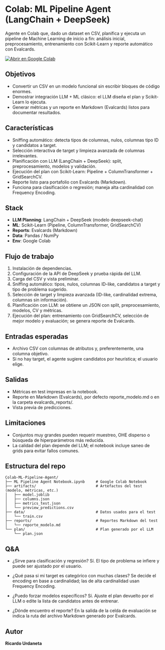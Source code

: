 # Colab: ML Pipeline Agent (LangChain + DeepSeek)

Agente en Colab que, dado un dataset en CSV, planifica y ejecuta un pipeline de Machine Learning de inicio a fin: análisis inicial, preprocesamiento, entrenamiento con Scikit-Learn y reporte automático con Evalcards.

<a href="https://colab.research.google.com/github/Ricardouchub/Colab-ML-Pipeline-Agent/blob/main/Colab%20ML%20Pipeline%20Agent%20Notebook.ipynb" target="_parent"><img src="https://colab.research.google.com/assets/colab-badge.svg" alt="Abrir en Google Colab"/></a>


Objetivos
-------------------------------------------------------------------------------
- Convertir un CSV en un modelo funcional sin escribir bloques de código enormes.
- Demostrar integración LLM + ML clásico: el LLM diseña el plan y Scikit-Learn lo ejecuta.
- Generar métricas y un reporte en Markdown (Evalcards) listos para documentar resultados.


Características 
-------------------------------------------------------------------------------
- Sniffing automático: detecta tipos de columnas, nulos, columnas tipo ID y candidatos a target.
- Selección interactiva de target y limpieza avanzada de columnas irrelevantes.
- Planificación con LLM (LangChain + DeepSeek): split, preprocesamiento, modelos y validación.
- Ejecución del plan con Scikit-Learn: Pipeline + ColumnTransformer + GridSearchCV.
- Reporte listo para portafolio con Evalcards (Markdown).
- Funciona para clasificación o regresión; maneja alta cardinalidad con Frequency Encoding.

Stack
-------------------------------------------------------------------------------
- **LLM Planning**: LangChain + DeepSeek (modelo deepseek-chat)
- **ML**: Scikit-Learn (Pipeline, ColumnTransformer, GridSearchCV)
- **Reports**: Evalcards (Markdown)
- **Data**: Pandas / NumPy
- **Env**: Google Colab


Flujo de trabajo
-------------------------------------------------------------------------------
1. Instalación de dependencias.
2. Configuración de la API de DeepSeek y prueba rápida del LLM.
3. Carga del CSV y vista preliminar.
4. Sniffing automático: tipos, nulos, columnas ID-like, candidatos a target y tipo de problema sugerido.
5. Selección de target y limpieza avanzada (ID-like, cardinalidad extrema, columnas sin información).
6. Planificación con LLM: se obtiene un JSON con split, preprocesamiento, modelos, CV y métricas.
7. Ejecución del plan: entrenamiento con GridSearchCV, selección de mejor modelo y evaluación; se genera reporte de Evalcards.


Entradas esperadas
-------------------------------------------------------------------------------
- Archivo CSV con columnas de atributos y, preferentemente, una columna objetivo.
- Si no hay target, el agente sugiere candidatos por heurística; el usuario elige.

Salidas
-------------------------------------------------------------------------------
- Métricas en test impresas en la notebook.
- Reporte en Markdown (Evalcards), por defecto reporte_modelo.md o en la carpeta evalcards_reports/.
- Vista previa de predicciones.


Limitaciones
-------------------------------------------------------------------------------
- Conjuntos muy grandes pueden requerir muestreo, OHE disperso o búsqueda de hiperparámetros más reducida.
- La calidad del plan depende del LLM; el notebook incluye saneo de grids para evitar fallos comunes.


Estructura del repo
-------------------------------------------------------------------------------
```
Colab-ML-Pipeline-Agent/
├── ML Pipeline Agent Notebook.ipynb     # Google Colab Notebook
├── artifacts/                           # Artefactos del test (modelo, métricas, etc.)
│   ├── model.joblib
│   ├── columns.json
│   ├── metrics_test.json
│   └── preview_predictions.csv
├── data/                                # Datos usados para el test
│   └── train.csv
├── reports/                             # Reportes Markdown del test
│   └── reporte_modelo.md
└── plan/                                # Plan generado por el LLM
    └── plan.json
```


 Q&A
-------------------------------------------------------------------------------
- ¿Sirve para clasificación y regresión?
  Sí. El tipo de problema se infiere y puede ser ajustado por el usuario.

- ¿Qué pasa si mi target es categórico con muchas clases?
  Se decide el encoding en base a cardinalidad; las de alta cardinalidad usan Frequency Encoding.

- ¿Puedo forzar modelos específicos?
  Sí. Ajuste el plan devuelto por el LLM o edite la lista de candidatos antes de entrenar.

- ¿Dónde encuentro el reporte?
  En la salida de la celda de evaluación se indica la ruta del archivo Markdown generado por Evalcards.


 Autor
-------------------------------------------------------------------------------
  **Ricardo Urdaneta**
